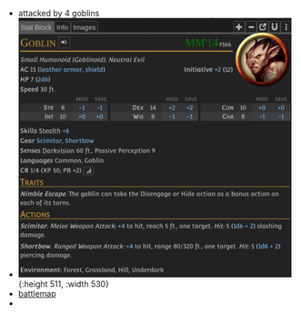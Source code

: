 - attacked by 4 goblins
- ![goblin.png](../assets/goblin_1728838780971_0.png){:height 511, :width 530}
- [battlemap](../battle_maps/orchad_map.xcf)
-